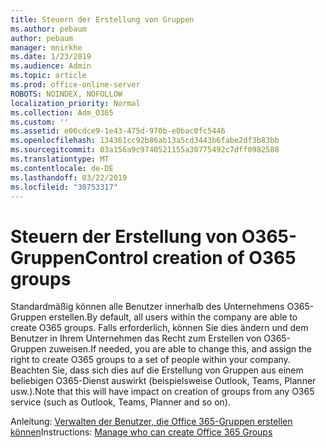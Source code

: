 ```yaml
---
title: Steuern der Erstellung von Gruppen
ms.author: pebaum
author: pebaum
manager: mnirkhe
ms.date: 1/23/2019
ms.audience: Admin
ms.topic: article
ms.prod: office-online-server
ROBOTS: NOINDEX, NOFOLLOW
localization_priority: Normal
ms.collection: Adm_O365
ms.custom: ''
ms.assetid: e06cdce9-1e43-475d-970b-e0bac0fc5446
ms.openlocfilehash: 134361cc92b86ab13a5cd3443b6fabe2df3b83bb
ms.sourcegitcommit: 03a156a9c9740521155a30775492c7dff0982588
ms.translationtype: MT
ms.contentlocale: de-DE
ms.lasthandoff: 03/22/2019
ms.locfileid: "30753317"
---
```

# <a name="control-creation-of-o365-groups"></a><span data-ttu-id="cbe89-102">Steuern der Erstellung von O365-Gruppen</span><span class="sxs-lookup"><span data-stu-id="cbe89-102">Control creation of O365 groups</span></span>

<span data-ttu-id="cbe89-103">Standardmäßig können alle Benutzer innerhalb des Unternehmens O365-Gruppen erstellen.</span><span class="sxs-lookup"><span data-stu-id="cbe89-103">By default, all users within the company are able to create O365 groups.</span></span> <span data-ttu-id="cbe89-104">Falls erforderlich, können Sie dies ändern und dem Benutzer in Ihrem Unternehmen das Recht zum Erstellen von O365-Gruppen zuweisen.</span><span class="sxs-lookup"><span data-stu-id="cbe89-104">If needed, you are able to change this, and assign the right to create O365 groups to a set of people within your company.</span></span> <span data-ttu-id="cbe89-105">Beachten Sie, dass sich dies auf die Erstellung von Gruppen aus einem beliebigen O365-Dienst auswirkt (beispielsweise Outlook, Teams, Planner usw.).</span><span class="sxs-lookup"><span data-stu-id="cbe89-105">Note that this will have impact on creation of groups from any O365 service (such as Outlook, Teams, Planner and so on).</span></span>
  
<span data-ttu-id="cbe89-106">Anleitung: [Verwalten der Benutzer, die Office 365-Gruppen erstellen können](https://docs.microsoft.com/office365/admin/create-groups/manage-creation-of-groups)</span><span class="sxs-lookup"><span data-stu-id="cbe89-106">Instructions: [Manage who can create Office 365 Groups](https://docs.microsoft.com/office365/admin/create-groups/manage-creation-of-groups)</span></span>

